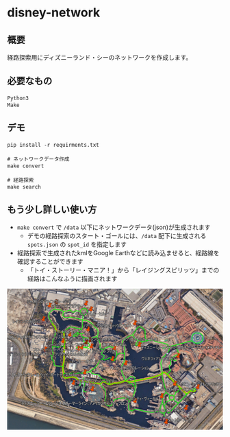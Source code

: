 # disney-network

## 概要

経路探索用にディズニーランド・シーのネットワークを作成します。

## 必要なもの
```
Python3
Make
```

## デモ
```
pip install -r requirments.txt

# ネットワークデータ作成
make convert

# 経路探索
make search
```

## もう少し詳しい使い方
* `make convert` で `/data` 以下にネットワークデータ(json)が生成されます
  * デモの経路探索のスタート・ゴールには、`/data` 配下に生成される `spots.json` の `spot_id` を指定します
* 経路探索で生成されたkmlをGoogle Earthなどに読み込ませると、経路線を確認することができます
  * 「トイ・ストーリー・マニア！」から「レイジングスピリッツ」までの経路はこんなふうに描画されます


![route_result](img/search_result.png)